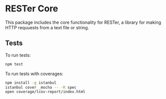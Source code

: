 # RESTer Core

This package includes the core functionality for RESTer, a library for making HTTP requuests from a text file or string.

## Tests

To run tests:

```bash
npm test
```

To run tests with coverages:

```bash
npm install -g istanbul
istanbul cover _mocha -- -R spec
open coverage/lcov-report/index.html
```
